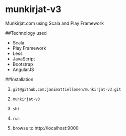 munkirjat-v3
============

Munkirjat.com using Scala and Play Framework

##Technology used
* Scala
* Play Framework
* Less
* JavaScript
* Bootstrap
* AngularJS

##Installation

1) `git@github.com:janimattiellonen/munkirjat-v3.git`

2) `munkirjat-v3`

3) `sbt`

4) `run`

5) browse to http://localhost:9000